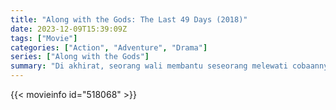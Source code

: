 ```yaml
---
title: "Along with the Gods: The Last 49 Days (2018)"
date: 2023-12-09T15:39:09Z
tags: ["Movie"]
categories: ["Action", "Adventure", "Drama"]
series: ["Along with the Gods"]
summary: "Di akhirat, seorang wali membantu seseorang melewati cobaannya, sedangkan dua rekannya membantu mantan wali di bumi."
---
```


<mux-player stream-type="on-demand"
src="https://kp3d-my.sharepoint.com/personal/ryoo_kp3d_onmicrosoft_com/_layouts/15/download.aspx?share=ETSi_2H76DNOrZBiVUbeQHwBgHC9r5iQ_IfXJYjVpLMoNA" prefer-playback="mse" controls>

</mux-player>


{{< movieinfo id="518068" >}}

<script src="https://cdn.jsdelivr.net/npm/@mux/mux-player"></script>

 <script type="application/ld+json ">
{
"@context": "https://schema.org/",
"@type": "VideoObject",
"name": "Along with the Gods: The Last 49 Days (2018)",
"contentUrl": "https://stream.mux.com/JsGne8gKLVNGrTUecJ01CErHdfT4Gr8Ay6mAdl9hwXwM.m3u8",
"thumbnailUrl": "https://www.themoviedb.org/t/p/original/bnxyEfTuUeBfR3rtJCENeVAeqWe.jpg?width=314&fit_mode=preserve&time=25",
"uploadDate": "2023-12-09T15:39:09Z",
}

</script>